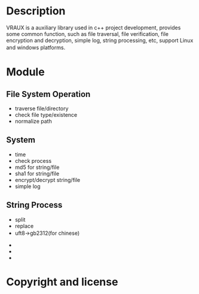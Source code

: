 # Description
VRAUX is a auxiliary library used in c++ project development, provides some common function, such as file traversal, file verification, file encryption and decryption, simple log, string processing, etc, support Linux and windows platforms.
　　
# Module
## File System Operation
* traverse file/directory
* check file type/existence
* normalize path

## System
* time
* check process
* md5 for string/file
* sha1 for string/file
* encrypt/decrypt string/file
* simple log

## String Process
* split
* replace
* uft8->gb2312(for chinese)
　　
-
-
-

# Copyright and license
　　
